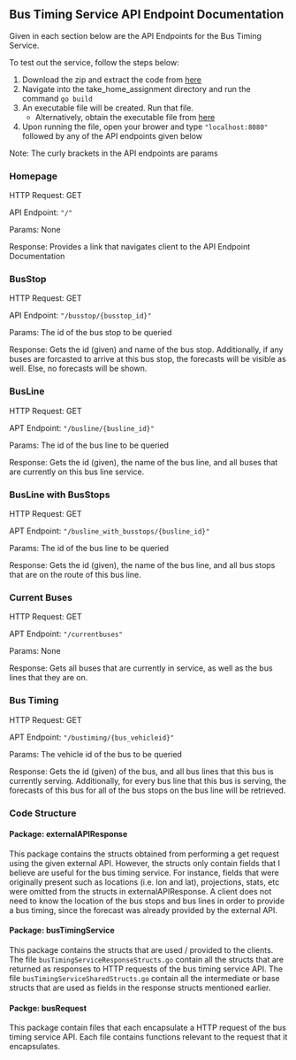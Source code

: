## Bus Timing Service API Endpoint Documentation

Given in each section below are the API Endpoints for the Bus Timing Service.

To test out the service, follow the steps below:
  1. Download the zip and extract the code from [here](https://github.com/BryannYeap/take_home_assignment)
  2. Navigate into the take_home_assignment directory and run the command `go build`
  3. An executable file will be created. Run that file. 
      - Alternatively, obtain the executable file from [here](https://github.com/BryannYeap/take_home_assignment/releases/tag/v1.0)
  4. Upon running the file, open your brower and type `"localhost:8080"` followed by any of the API endpoints given below

Note: The curly brackets in the API endpoints are params

### Homepage

HTTP Request: GET

API Endpoint: `"/"`

Params: None

Response: Provides a link that navigates client to the API Endpoint Documentation

### BusStop

HTTP Request: GET

API Endpoint: `"/busstop/{busstop_id}"`

Params: The id of the bus stop to be queried

Response: Gets the id (given) and name of the bus stop. Additionally, if any buses are forcasted to arrive at this bus stop, the forecasts will be visible as well. Else, no forecasts will be shown.

### BusLine

HTTP Request: GET

APT Endpoint: `"/busline/{busline_id}"`

Params: The id of the bus line to be queried

Response: Gets the id (given), the name of the bus line, and all buses that are currently on this bus line service.

### BusLine with BusStops

HTTP Request: GET

APT Endpoint: `"/busline_with_busstops/{busline_id}"`

Params: The id of the bus line to be queried

Response: Gets the id (given), the name of the bus line, and all bus stops that are on the route of this bus line.

### Current Buses

HTTP Request: GET

APT Endpoint: `"/currentbuses"`

Params: None

Response: Gets all buses that are currently in service, as well as the bus lines that they are on.

### Bus Timing

HTTP Request: GET

APT Endpoint: `"/bustiming/{bus_vehicleid}"`

Params: The vehicle id of the bus to be queried

Response: Gets the id (given) of the bus, and all bus lines that this bus is currently serving. Additionally, for every bus line that this bus is serving, the forecasts of this bus for all of the bus stops on the bus line will be retrieved.

### Code Structure

#### Package: externalAPIResponse

This package contains the structs obtained from performing a get request using the given external API. However, the structs only contain fields that I believe are useful for the bus timing service. For instance, fields that were originally present such as locations (i.e. lon and lat), projections, stats, etc were omitted from the structs in externalAPIResponse. A client does not need to know the location of the bus stops and bus lines in order to provide a bus timing, since the forecast was already provided by the external API.

#### Package: busTimingService

This package contains the structs that are used / provided to the clients. The file `busTimingServiceResponseStructs.go` contain all the structs that are returned as responses to HTTP requests of the bus timing service API. The file `busTimingServiceSharedStructs.go` contain all the intermediate or base structs that are used as fields in the response structs mentioned earlier.


#### Packge: busRequest

This package contain files that each encapsulate a HTTP request of the bus timing service API. Each file contains functions relevant to the request that it encapsulates.
